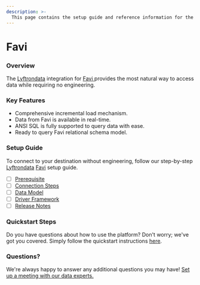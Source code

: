 ```yaml
---
description: >-
  This page contains the setup guide and reference information for the Favi source connector.
---
```


# Favi

### Overview

The [Lyftrondata](https://www.lyftrondata.com/) integration for [Favi](https://www.lyftrondata.com/integration/favi/)[ ](https://www.lyftrondata.com/integration/favi/)provides the most natural way to access data while requiring no engineering.

### Key Features

* Comprehensive incremental load mechanism.
* Data from Favi is available in real-time.&#x20;
* ANSI SQL is fully supported to query data with ease.
* Ready to query Favi relational schema model.

### Setup Guide

To connect to your destination without engineering, follow our step-by-step [Lyftrondata](https://www.lyftrondata.com/)  [Favi](https://www.lyftrondata.com/integration/favi/) setup guide.

* [ ] [Prerequisite](../../marketing-analytics/favi/prerequisite.md)
* [ ] [Connection Steps](../../marketing-analytics/favi/connection-steps.md)
* [ ] [Data Model](../../marketing-analytics/favi/data-model/)
* [ ] [Driver Framework](../../marketing-analytics/favi/driver-framework/)
* [ ] [Release Notes](../../marketing-analytics/favi/release-notes.md)

### Quickstart Steps

Do you have questions about how to use the platform? Don't worry; we've got you covered. Simply follow the quickstart instructions [here](../../../quickstart-steps.md).

### Questions? <a href="#questions" id="questions"></a>

We're always happy to answer any additional questions you may have! [Set up a meeting with our data experts.](https://www.lyftrondata.com/book-a-meeting/)

